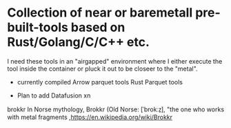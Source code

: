 # Collection of near or baremetall pre-built-tools based on Rust/Golang/C/C++ etc.
I need these tools in an "airgapped" environment where I either execute the tool inside the container or pluck it out to be closeer to the "metal". 

* currently compiled
 Arrow parquet tools
 Rust Parquet tools

* Plan to add
 Datafusion
 xn

brokkr
 In Norse mythology, Brokkr (Old Norse: [ˈbrokːz̠], "the one who works with metal fragments  ,https://en.wikipedia.org/wiki/Brokkr
